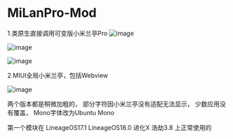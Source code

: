 # MiLanPro-Mod
1.类原生直接调用可变版小米兰亭Pro
![image](https://github.com/Canyang1667/MiLanProMod/tree/main/image/Aosp.png)

![image](https://github.com/Canyang1667/MiLanProMod/tree/main/image/Aosp_1.png)

![image](https://github.com/Canyang1667/MiLanProMod/tree/main/image/Aosp_NeteaseMusic.png)

2.MIUI全局小米兰亭，包括Webview

![image](https://github.com/Canyang1667/MiLanProMod/tree/main/image)

两个版本都是稍微加粗的，
部分字符因小米兰亭没有适配无法显示，
少数应用没有覆盖，
Mono字体改为Ubuntu Mono

第一个模块在
LineageOS17.1 LineageOS18.0 进化X 浩劫3.8
上正常使用的
